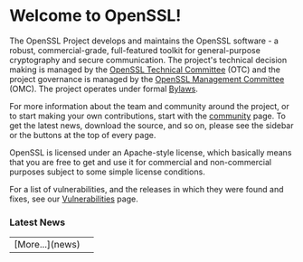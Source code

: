 # Welcome to OpenSSL!

The OpenSSL Project develops and maintains the OpenSSL software - a robust,
commercial-grade, full-featured toolkit for general-purpose cryptography and
secure communication. The project's technical decision making is managed by
the [OpenSSL Technical Committee](/community/otc.html) (OTC) and the project
governance is managed by the [OpenSSL Management Committee](/community/omc.html)
(OMC). The project operates under formal [Bylaws](/policies/omc-bylaws.html).

For more information about the team and community around the project, or to
start making your own contributions, start with the [community](/community)
page. To get the latest news, download the source, and so on, please see the
sidebar or the buttons at the top of every page.

OpenSSL is licensed under an Apache-style license, which basically means
that you are free to get and use it for commercial and non-commercial
purposes subject to some simple license conditions.

For a list of vulnerabilities, and the releases in which they were found and
fixes, see our [Vulnerabilities](news/vulnerabilities.html) page.

### Latest News

<table class="newsflash" width="90%">
<!--#include virtual="newsflash.inc"-->
<tr><td class="d">[More...](news)</td><td class="t"></td></tr>
